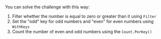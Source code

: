 <!--
Licensed under the Apache License, Version 2.0 (the "License");
you may not use this file except in compliance with the License.
You may obtain a copy of the License at
http://www.apache.org/licenses/LICENSE-2.0
Unless required by applicable law or agreed to in writing, software
distributed under the License is distributed on an "AS IS" BASIS,
WITHOUT WARRANTIES OR CONDITIONS OF ANY KIND, either express or implied.
See the License for the specific language governing permissions and
limitations under the License.
-->

You can solve the challenge with this way:
1. Filter whether the number is equal to zero or greater than it using `Filter`
2. Set the "odd" key for odd numbers and "even" for even numbers using `WithKeys`
3. Count the number of even and odd numbers using the `Count.PerKey()`